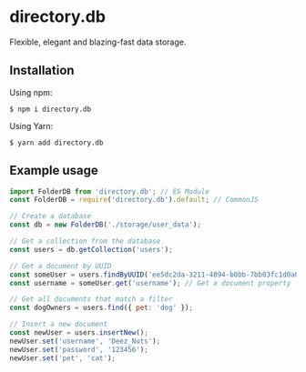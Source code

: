 # directory.db

Flexible, elegant and blazing-fast data storage.

## Installation

Using npm:

```
$ npm i directory.db
```

Using Yarn:

```
$ yarn add directory.db
```

## Example usage

```js
import FolderDB from 'directory.db'; // ES Module
const FolderDB = require('directory.db').default; // CommonJS

// Create a database
const db = new FolderDB('./storage/user_data');

// Get a collection from the database
const users = db.getCollection('users');

// Get a document by UUID
const someUser = users.findByUUID('ee5dc2da-3211-4894-b0bb-7bb03fc1d0a0');
const username = someUser.get('username'); // Get a document property

// Get all documents that match a filter
const dogOwners = users.find({ pet: 'dog' });

// Insert a new document
const newUser = users.insertNew();
newUser.set('username', 'Deez_Nuts');
newUser.set('password', '123456');
newUser.set('pet', 'cat');
```
